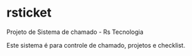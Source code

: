 rsticket
========

Projeto de Sistema de chamado - Rs Tecnologia

Este sistema é para controle de chamado, projetos e
checklist.
